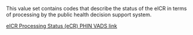 This value set contains codes that describe the status of the eICR in terms of processing by the public health decision support system. 

[eICR Processing Status (eCR) PHIN VADS link](http://phinvads.cdc.gov/vads/ViewValueSet.action?oid=2.16.840.1.113883.10.20.15.2.5.8)
